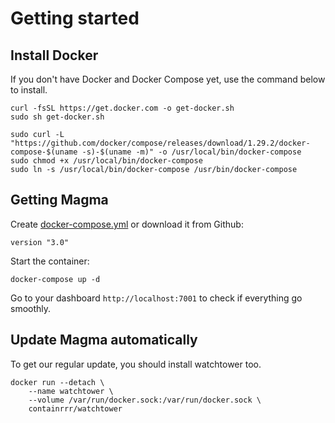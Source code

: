 # Getting started

## Install Docker

If you don't have Docker and Docker Compose yet, use the command below to install.

```
curl -fsSL https://get.docker.com -o get-docker.sh
sudo sh get-docker.sh
```

```
sudo curl -L "https://github.com/docker/compose/releases/download/1.29.2/docker-compose-$(uname -s)-$(uname -m)" -o /usr/local/bin/docker-compose
sudo chmod +x /usr/local/bin/docker-compose
sudo ln -s /usr/local/bin/docker-compose /usr/bin/docker-compose
```

## Getting Magma

Create [docker-compose.yml](https://github.com/help-14/magma/blob/main/docker-compose.yml) or download it from Github:

```
version "3.0"
```

Start the container:

```
docker-compose up -d
```

Go to your dashboard `http://localhost:7001` to check if everything go smoothly.

## Update Magma automatically

To get our regular update, you should install watchtower too.

```
docker run --detach \
    --name watchtower \
    --volume /var/run/docker.sock:/var/run/docker.sock \
    containrrr/watchtower
```